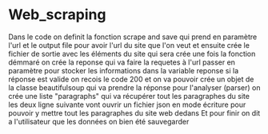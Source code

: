 ﻿# Web_scraping
Dans le code on definit la fonction scrape and save qui prend en paramètre l'url et le output file pour avoir l'url du site que l'on veut et ensuite crée le fichier de sortie avec les éléments du site qui sera crée une fois la fonction démmaré
on crée la reponse qui va faire la requetes à l'url passer en paramètre pour stocker les informations dans la variable reponse
si la réponse est valide on recois le code 200 et on va pouvoir crée un objet de la classe beautifulsoup qui va prendre la réponse pour l'analyser (parser)
on crée une liste "paragraphs" qui va récupérer tout les paragraphes du site
les deux ligne suivante vont ouvrir un fichier json en mode écriture pour pouvoir y mettre tout les paragraphes du site web dedans
Et pour finir on dit a l'utilisateur que les données on bien été sauvegarder
